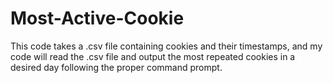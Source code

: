 # Most-Active-Cookie
This code takes a .csv file containing cookies and their timestamps, and my code will read the .csv file and output the most repeated cookies in a desired day following the proper command prompt.
